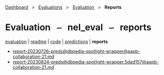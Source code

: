 [Dashboard](../../../index.md)  &nbsp; > &nbsp; [Evaluations](../../index.md)  &nbsp; > &nbsp; [Evaluation](../index.md)  &nbsp; > &nbsp; **Reports** 

# Evaluation &nbsp; ⎯ &nbsp; nel_eval &nbsp; ⎯ &nbsp; reports

[evaluation](../index.md) | [readme](../readme.md) | [code](../code.md) | [predictions](../predictions/index.md) | **reports** 

- [report-20230726-preds@dbpedia-spotlight-wrapper@aapb-collaboration-21.md](https://github.com/clamsproject/aapb-evaluations/tree/854eeb362d3500232982eda53bda4eb47d76df51/nel_eval/report-20230726-preds@dbpedia-spotlight-wrapper@aapb-collaboration-21.md)
- [report-20230824-preds@dbpedia-spotlight-wrapper.5dad157@aapb-collaboration-21.md](https://github.com/clamsproject/aapb-evaluations/tree/854eeb362d3500232982eda53bda4eb47d76df51/nel_eval/report-20230824-preds@dbpedia-spotlight-wrapper.5dad157@aapb-collaboration-21.md)
